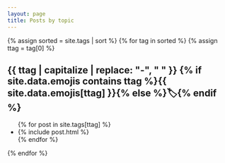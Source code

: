 ```yaml
---
layout: page
title: Posts by topic
---
```

{% assign sorted = site.tags | sort %}
{% for tag in sorted %}
{% assign ttag = tag[0] %}
<h2><a name="{{ ttag }}"></a>{{ ttag | capitalize | replace: "-", " " }} {% if site.data.emojis contains ttag %}{{ site.data.emojis[ttag] }}{% else %}🏷️{% endif %}</h2>
<ul>
{% for post in site.tags[ttag] %}
    <li>
{% include post.html %}
    </li>
    {% endfor %}
</ul>
{% endfor %}
